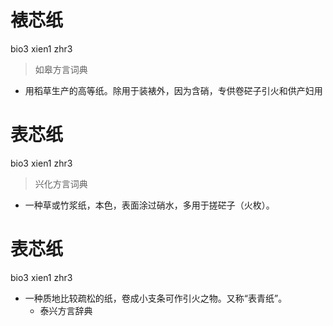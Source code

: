 # 裱芯纸
bio3 xien1 zhr3
> 如皋方言词典
- 用稻草生产的高等纸。除用于装裱外，因为含硝，专供卷硭子引火和供产妇用

# 表芯纸
bio3 xien1 zhr3
> 兴化方言词典
- 一种草或竹浆纸，本色，表面涂过硝水，多用于搓硭子（火枚）。

# 表芯纸
bio3 xien1 zhr3
+ 一种质地比较疏松的纸，卷成小支条可作引火之物。又称“表青纸”。
  * 泰兴方言辞典
